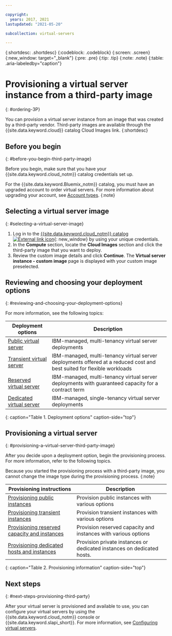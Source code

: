 ```yaml
---

copyright:
  years: 2017, 2021
lastupdated: "2021-05-20"

subcollection: virtual-servers

---
```


{:shortdesc: .shortdesc}
{:codeblock: .codeblock}
{:screen: .screen}
{:new_window: target="_blank"}
{:pre: .pre}
{:tip: .tip}
{:note: .note}
{:table: .aria-labeledby="caption"}

# Provisioning a virtual server instance from a third-party image
{: #ordering-3P}

You can provision a virtual server instance from an image that was created by a third-party vendor. Third-party images are available through the {{site.data.keyword.cloud}} catalog Cloud Images link.
{:shortdesc}

## Before you begin
{: #before-you-begin-third-party-image}

Before you begin, make sure that you have your {{site.data.keyword.cloud_notm}} catalog credentials set up.

For the {{site.data.keyword.Bluemix_notm}} catalog, you must have an upgraded account to order virtual servers. For more information about upgrading your account, see [
Account types](/docs/account?topic=account-accounts).
{:note}

## Selecting a virtual server image
{: #selecting-a-virtual-server-image}

1. Log in to the [{{site.data.keyword.cloud_notm}} catalog ![External link icon](../icons/launch-glyph.svg "External link icon")](https://cloud.ibm.com/catalog){: new_window} by using your unique credentials.
2. In the **Compute** section, locate the **Cloud Images** section and click the third-party image that you want to deploy.
3. Review the custom image details and click **Continue**. The **Virtual server instance - custom image** page is displayed with your custom image preselected.

## Reviewing and choosing your deployment options
{: #reviewing-and-choosing-your-deployment-options}

For more information, see the following topics:

|              Deployment options                           |  Description                                        |
| --------------------------------------------------------- | --------------------------------------------------- |
|[Public virtual server](/docs/virtual-servers?topic=virtual-servers-about-public-virtual-servers#about-public-virtual-servers)            | IBM-managed, multi-tenancy virtual server deployments|
|[Transient virtual server](/docs/virtual-servers?topic=virtual-servers-about-vs-transient)| IBM-managed, multi-tenancy virtual server deployments offered at a reduced cost and best suited for flexible workloads |
|[Reserved virtual server](/docs/virtual-servers?topic=virtual-servers-about-reserved-virtual-servers#about-reserved-virtual-servers)  | IBM-managed, multi-tenancy virtual server deployments with guaranteed capacity for a contract term |
|[Dedicated virtual server](/docs/virtual-servers?topic=virtual-servers-dedicated-virtual-servers)      | IBM-managed, single-tenancy virtual server deployments            |
{: caption="Table 1. Deployment options" caption-side="top"}

## Provisioning a virtual server
{: #provisioning-a-virtual-server-third-party-image}

After you decide upon a deployment option, begin the provisioning process. For more information, refer to the following topics.

Because you started the provisioning process with a third-party image, you cannot change the image type during the provisioning process.
{:note}

|              Provisioning instructions                                         |  Description                                            |
| -------------------------------------------------------------------------- | ------------------------------------------------------- |
|[Provisioning public instances](/docs/virtual-servers?topic=virtual-servers-ordering-vs-public#ordering-vs-public)                | Provision public instances with various options             |
|[Provisioning transient instances](/docs/virtual-servers?topic=virtual-servers-ordering-vs-transient#ordering-vs-transient)                | Provision transient instances with various options            |
|[Provisioning reserved capacity and instances](/docs/virtual-servers?topic=virtual-servers-provisioning-reserved-capacity-and-instances#provisioning-reserved-capacity-and-instances)            | Provision reserved capacity and instances with various options |
|[Provisioning dedicated hosts and instances](/docs/virtual-servers?topic=virtual-servers-provisioning-dedicated-instances)| Provision private instances or dedicated instances on dedicated hosts.|
{: caption="Table 2. Provisioning information" caption-side="top"}


## Next steps
{: #next-steps-provisioning-third-party}

After your virtual server is provisioned and available to use, you can configure your virtual servers by using the
{{site.data.keyword.cloud_notm}} console or {{site.data.keyword.slapi_short}}. For more information, see [Configuring virtual servers](/docs/virtual-servers?topic=virtual-servers-configuring-virtual-servers#configuring-virtual-servers).
